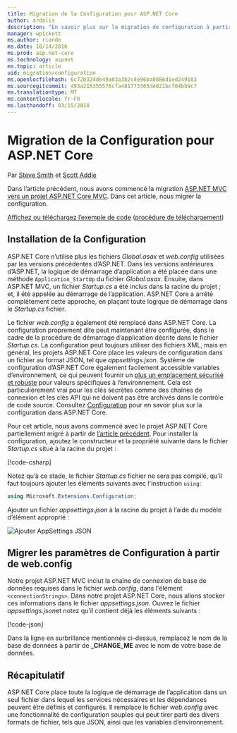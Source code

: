 ```yaml
---
title: Migration de la Configuration pour ASP.NET Core
author: ardalis
description: "En savoir plus sur la migration de configuration à partir d’un projet ASP.NET MVC à un projet ASP.NET MVC de base."
manager: wpickett
ms.author: riande
ms.date: 10/14/2016
ms.prod: asp.net-core
ms.technology: aspnet
ms.topic: article
uid: migration/configuration
ms.openlocfilehash: 6c72b324de49a03a3b2c4e96ba8886d1ed249103
ms.sourcegitcommit: 493a215355576cfa481773365de021bcf04bb9c7
ms.translationtype: MT
ms.contentlocale: fr-FR
ms.lasthandoff: 03/15/2018
---
```

# <a name="migrating-configuration-to-aspnet-core"></a>Migration de la Configuration pour ASP.NET Core

Par [Steve Smith](https://ardalis.com/) et [Scott Addie](https://scottaddie.com)

Dans l’article précédent, nous avons commencé la migration [ASP.NET MVC vers un projet ASP.NET Core MVC](mvc.md). Dans cet article, nous migrer la configuration.

[Affichez ou téléchargez l’exemple de code](https://github.com/aspnet/Docs/tree/master/aspnetcore/migration/configuration/samples) ([procédure de téléchargement](xref:tutorials/index#how-to-download-a-sample))

## <a name="setup-configuration"></a>Installation de la Configuration

ASP.NET Core n’utilise plus les fichiers *Global.asax* et *web.config* utilisées par les versions précédentes d’ASP.NET. Dans les versions antérieures d’ASP.NET, la logique de démarrage d’application a été placée dans une méthode `Application_StartUp` du fichier *Global.asax*. Ensuite, dans ASP.NET MVC, un fichier *Startup.cs* a été inclus dans la racine du projet ; et, il été appelée au démarrage de l’application. ASP.NET Core a arrêté complètement cette approche, en plaçant toute logique de démarrage dans le *Startup.cs* fichier.

Le fichier *web.config* a également été remplacé dans ASP.NET Core. La configuration proprement dite peut maintenant être configurée, dans le cadre de la procédure de démarrage d’application décrite dans le fichier *Startup.cs*. La configuration peut toujours utiliser des fichiers XML, mais en général, les projets ASP.NET Core place les valeurs de configuration dans un fichier au format JSON, tel que *appsettings.json*. Système de configuration d’ASP.NET Core également facilement accessible variables d’environnement, ce qui peuvent fournir un [plus un emplacement sécurisé et robuste](xref:security/app-secrets) pour valeurs spécifiques à l’environnement. Cela est particulièrement vrai pour les clés secrètes comme des chaînes de connexion et les clés API qui ne doivent pas être archivés dans le contrôle de code source. Consultez [Configuration](xref:fundamentals/configuration/index) pour en savoir plus sur la configuration dans ASP.NET Core.

Pour cet article, nous avons commencé avec le projet ASP.NET Core partiellement migré à partir de [l’article précédent](mvc.md). Pour installer la configuration, ajoutez le constructeur et la propriété suivante dans le fichier *Startup.cs* situé à la racine du projet :

[!code-csharp[](configuration/samples/WebApp1/src/WebApp1/Startup.cs?range=11-21)]

Notez qu’à ce stade, le fichier *Startup.cs* fichier ne sera pas compilé, qu’il faut toujours ajouter les éléments suivants avec l'instruction `using`:

```csharp
using Microsoft.Extensions.Configuration;
```

Ajouter un fichier *appsettings.json* à la racine du projet à l’aide du modèle d’élément approprié :

![Ajouter AppSettings JSON](configuration/_static/add-appsettings-json.png)

## <a name="migrate-configuration-settings-from-webconfig"></a>Migrer les paramètres de Configuration à partir de web.config

Notre projet ASP.NET MVC inclut  la chaîne de connexion de base de données requises dans le fichier *web.config*, dans l'élément `<connectionStrings>`. Dans notre projet ASP.NET Core, nous allons stocker ces informations dans le fichier *appsettings.json*. Ouvrez le fichier *appsettings.json*et notez qu’il contient déjà les éléments suivants :

[!code-json[](../migration/configuration/samples/WebApp1/src/WebApp1/appsettings.json?highlight=4)]


Dans la ligne en surbrillance mentionnée ci-dessus, remplacez le nom de la base de données à partir de **_CHANGE_ME** avec le nom de votre base de données.

## <a name="summary"></a>Récapitulatif

ASP.NET Core place toute la logique de démarrage de l’application dans un seul fichier dans lequel les services nécessaires et les dépendances peuvent être définis et configurés. Il remplace le fichier *web.config* avec une fonctionnalité de configuration souples qui peut tirer parti des divers formats de fichier, tels que JSON, ainsi que les variables d’environnement.
